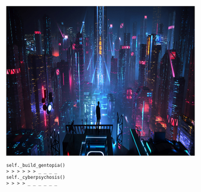 <div align='center'>
  <img height=400 width=1000 src='https://github.com/billxbf/billxbf/blob/main/arasaka_bkgd.jpg?raw=true' />
</div>
    
    self._build_gentopia()
    > > > > > > _ _ _ _  
    self._cyberpsychosis()
    > > > > _ _ _ _ _ _  
